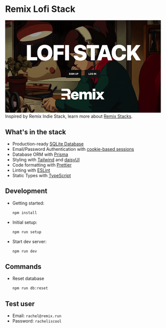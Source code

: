 # Remix Lofi Stack

![The Remix Lofi Stack](/lofi-stack.png?raw=true)
Inspired by Remix Indie Stack, learn more about [Remix Stacks](https://remix.run/stacks).

## What's in the stack

- Production-ready [SQLite Database](https://sqlite.org)
- Email/Password Authentication with [cookie-based sessions](https://remix.run/docs/en/v1/api/remix#createcookiesessionstorage)
- Database ORM with [Prisma](https://prisma.io)
- Styling with [Tailwind](https://tailwindcss.com/) and [daisyUI](https://daisyui.com/)
- Code formatting with [Prettier](https://prettier.io)
- Linting with [ESLint](https://eslint.org)
- Static Types with [TypeScript](https://typescriptlang.org)

## Development

- Getting started:

  ```sh
  npm install
  ```

- Initial setup:

  ```sh
  npm run setup
  ```

- Start dev server:

  ```sh
  npm run dev
  ```

## Commands

- Reset database
  ```sh
  npm run db:reset
  ```

## Test user

- Email: `rachel@remix.run`
- Password: `racheliscool`
